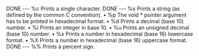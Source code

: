 DONE --- %c Prints a single character.
DONE --- %s Prints a string (as defined by the common C convention).
• %p The void * pointer argument has to be printed in hexadecimal format.
• %d Prints a decimal (base 10) number.
• %i Prints an integer in base 10.
• %u Prints an unsigned decimal (base 10) number.
• %x Prints a number in hexadecimal (base 16) lowercase format.
• %X Prints a number in hexadecimal (base 16) uppercase format.
DONE --- %% Prints a percent sign.
